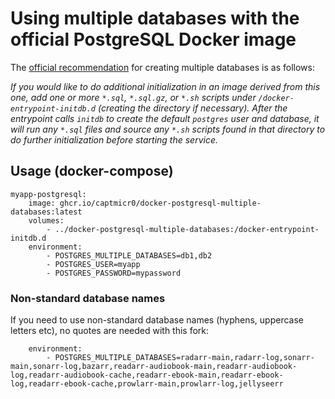 # Using multiple databases with the official PostgreSQL Docker image

The [official recommendation](https://hub.docker.com/_/postgres/) for creating
multiple databases is as follows:

*If you would like to do additional initialization in an image derived from
this one, add one or more `*.sql`, `*.sql.gz`, or `*.sh` scripts under
`/docker-entrypoint-initdb.d` (creating the directory if necessary). After the
entrypoint calls `initdb` to create the default `postgres` user and database,
it will run any `*.sql` files and source any `*.sh` scripts found in that
directory to do further initialization before starting the service.*

## Usage (docker-compose)

    myapp-postgresql:
        image: ghcr.io/captmicr0/docker-postgresql-multiple-databases:latest
        volumes:
            - ../docker-postgresql-multiple-databases:/docker-entrypoint-initdb.d
        environment:
            - POSTGRES_MULTIPLE_DATABASES=db1,db2
            - POSTGRES_USER=myapp
            - POSTGRES_PASSWORD=mypassword

### Non-standard database names

If you need to use non-standard database names (hyphens, uppercase letters etc), no quotes are needed with this fork:

        environment:
            - POSTGRES_MULTIPLE_DATABASES=radarr-main,radarr-log,sonarr-main,sonarr-log,bazarr,readarr-audiobook-main,readarr-audiobook-log,readarr-audiobook-cache,readarr-ebook-main,readarr-ebook-log,readarr-ebook-cache,prowlarr-main,prowlarr-log,jellyseerr
      
